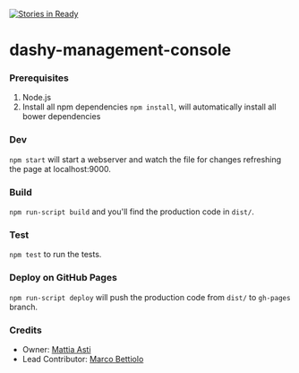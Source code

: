 [![Stories in Ready](https://badge.waffle.io/dashy-io/dashy-management-console.png?label=ready&title=Ready)](https://waffle.io/dashy-io/dashy-management-console)

dashy-management-console
==============

### Prerequisites
1) Node.js  
2) Install all npm dependencies `npm install`, will automatically install all bower dependencies

### Dev 
`npm start` will start a webserver and watch the file for changes refreshing the page at localhost:9000.

### Build
`npm run-script build` and you'll find the production code in `dist/`.

### Test
`npm test` to run the tests.

### Deploy on GitHub Pages
`npm run-script deploy` will push the production code from `dist/` to `gh-pages` branch.

### Credits

- Owner: [Mattia Asti](http://github.com/mtt87)
- Lead Contributor: [Marco Bettiolo](http://github.com/bettiolo)

